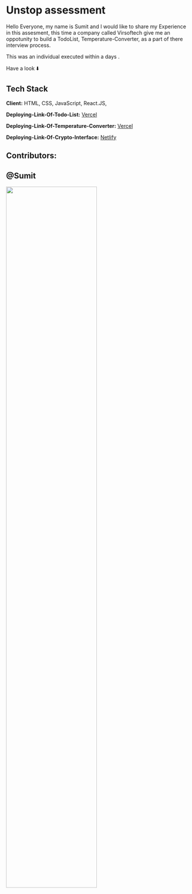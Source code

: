 


# Unstop assessment

Hello Everyone, my name is Sumit and I would like to share my Experience in this assesment, this time a company called Virsoftech give me an oppotunity to build a TodoList, Temperature-Converter,  as a part of there interview process.

This was an individual executed within a days .


Have a look ⬇️



## Tech Stack

**Client:** HTML, CSS, JavaScript, React.JS, 

**Deploying-Link-Of-Todo-List:** [Vercel](https://virsoftech-frontend-assignment-d66j.vercel.app)

**Deploying-Link-Of-Temperature-Converter:** [Vercel](https://virsoftech-frontend-assignment-kmwl.vercel.app/)

**Deploying-Link-Of-Crypto-Interface:** [Netlify](https://64f9c9993cca9e0fe921bbd5--effulgent-dasik-0c57e2.netlify.app)










## Contributors:
## @Sumit



<img  align="center" src="https://readme-typing-svg.herokuapp.com?font=Architects+Daughter&amp;color=0eff00&amp;size=20&amp;lines=Thanks!+For+Visiting+On+My+Project!;See+You+Next-Time+Hope+u+like+its...👨🏻‍💻;" style="width: 70%;">
